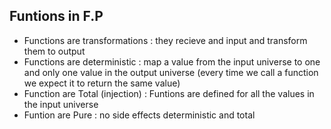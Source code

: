 ## Funtions in F.P

-   Functions are transformations : they recieve and input and transform them to output
-   Functions are deterministic : map a value from the input universe to one and only one value in the output universe (every time we call a function we expect it to return the same value)
-   Function are Total (injection) : Funtions are defined for all the values in the input universe
-   Funtion are Pure : no side effects deterministic and total
